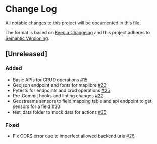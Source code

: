 # Change Log

All notable changes to this project will be documented in this file.

The format is based on [Keep a Changelog](http://keepachangelog.com/)
and this project adheres to [Semantic Versioning](http://semver.org/).

## [Unreleased]

### Added

- Basic APIs for CRUD operations [#15](https://github.com/Direct4Ag/ag-services/issues/15)
- Geojson endpoint and fonts for maplibre [#23](https://github.com/Direct4Ag/ag-services/issues/23)
- Pytests for endpoints and crud operations [#25](https://github.com/Direct4Ag/ag-services/issues/25)
- Pre-Commit hooks and linting changes [#22](https://github.com/Direct4Ag/ag-services/issues/22)
- Geostreams sensors to field mapping table and api endpoint to get sensors for a field [#30](https://github.com/Direct4Ag/ag-services/issues/30)
- test_data folder to mock data for actions [#35](https://github.com/Direct4Ag/ag-services/issues/35)

### Fixed

- Fix CORS error due to imperfect allowed backend urls [#26](https://github.com/Direct4Ag/ag-services/issues/26)
